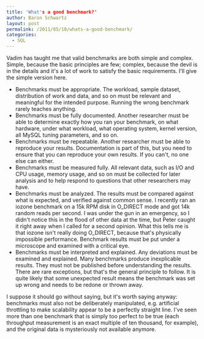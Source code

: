 ```yaml
---
title: 'What's a good benchmark?'
author: Baron Schwartz
layout: post
permalink: /2011/05/10/whats-a-good-benchmark/
categories:
  - SQL
---
```

Vadim has taught me that valid benchmarks are both simple and complex. Simple, because the basic principles are few; complex, because the devil is in the details and it's a lot of work to satisfy the basic requirements. I'll give the simple version here.

*   Benchmarks must be appropriate. The workload, sample dataset, distribution of work and data, and so on must be relevant and meaningful for the intended purpose. Running the wrong benchmark rarely teaches anything.
*   Benchmarks must be fully documented. Another researcher must be able to determine exactly how you ran your benchmark, on what hardware, under what workload, what operating system, kernel version, all MySQL tuning parameters, and so on.
*   Benchmarks must be repeatable. Another researcher must be able to reproduce your results. Documentation is part of this, but you need to ensure that you can reproduce your own results. If you can't, no one else can either.
*   Benchmarks must be measured fully. All relevant data, such as I/O and CPU usage, memory usage, and so on must be collected for later analysis and to help respond to questions that other researchers may have.
*   Benchmarks must be analyzed. The results must be compared against what is expected, and verified against common sense. I recently ran an iozone benchmark on a 15k RPM disk in O\_DIRECT mode and got 14k random reads per second. I was under the gun in an emergency, so I didn't notice this in the flood of other data at the time, but Peter caught it right away when I called for a second opinion. What this tells me is that iozone isn't really doing O\_DIRECT, because that's physically impossible performance. Benchmark results must be put under a microscope and examined with a critical eye.
*   Benchmarks must be interpreted and explained. Any deviations must be examined and explained. Many benchmarks produce inexplicable results. They must not be published before understanding the results. There are rare exceptions, but that's the general principle to follow. It is quite likely that some unexpected result means the benchmark was set up wrong and needs to be redone or thrown away.

I suppose it should go without saying, but it's worth saying anyway: benchmarks must also not be deliberately manipulated, e.g. artificial throttling to make scalability appear to be a perfectly straight line. I've seen more than one benchmark that is simply too perfect to be true (each throughput measurement is an exact multiple of ten thousand, for example), and the original data is mysteriously not available anymore.

